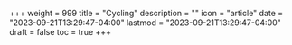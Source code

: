 +++
weight = 999
title = "Cycling"
description = ""
icon = "article"
date = "2023-09-21T13:29:47-04:00"
lastmod = "2023-09-21T13:29:47-04:00"
draft = false
toc = true
+++